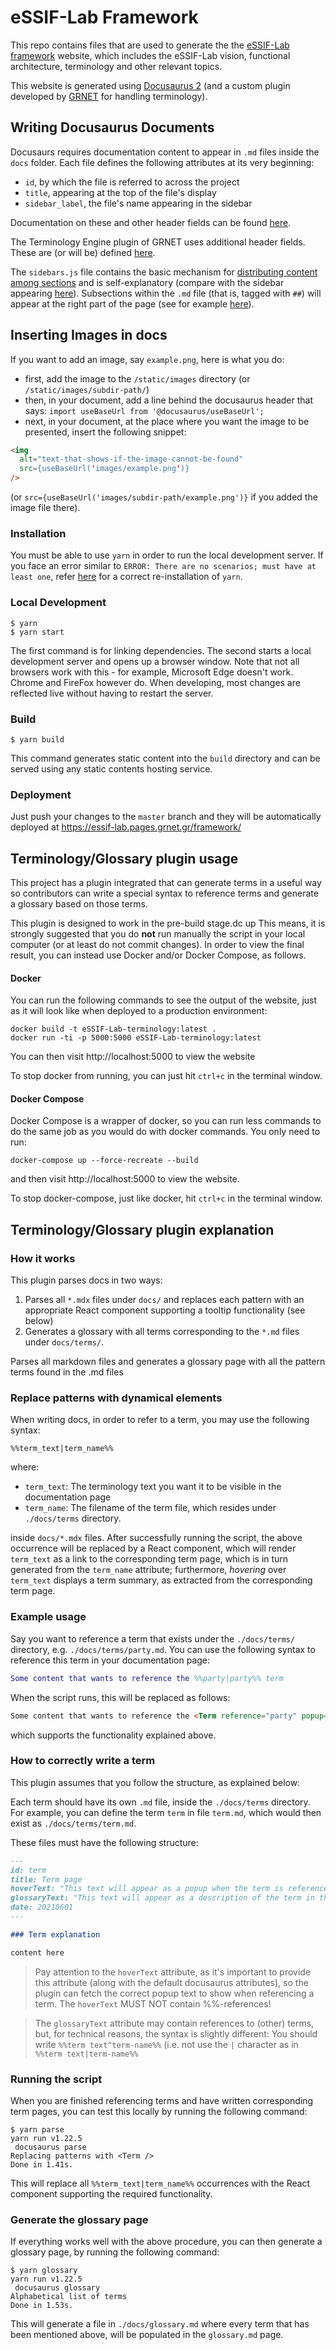 # eSSIF-Lab Framework

This repo contains files that are used to generate the the [eSSIF-Lab framework](https://essif-lab.pages.grnet.gr/framework/) website, which includes the eSSIF-Lab vision, functional architecture, terminology and other relevant topics.

This website is generated using [Docusaurus 2](https://v2.docusaurus.io/) (and a custom plugin developed by [GRNET](https://grnet.gr/en/) for handling terminology).

## Writing Docusaurus Documents

Docusaurs requires documentation content to appear in `.md` files inside the `docs` folder.
Each file defines the following attributes at its very beginning:

- `id`, by which the file is referred to across the project
- `title`, appearing at the top of the file's display
- `sidebar_label`, the file's name appearing in the sidebar

Documentation on these and other header fields can be found [here](https://v2.docusaurus.io/docs/markdown-features#markdown-headers).

The Terminology Engine plugin of GRNET uses additional header fields. These are (or will be) defined [here](./docs/terminology-contributions).

The `sidebars.js` file contains the basic mechanism for [distributing content among sections](https://v2.docusaurus.io/docs/docs-introduction#sidebar) and is self-explanatory (compare with the sidebar appearing [here](https://essif-lab.pages.grnet.gr/essif-lab/docs/essifLab-project)). Subsections within the `.md` file (that is, tagged with `##`) will appear at the right part of the page (see for example [here](https://essif-lab.pages.grnet.gr/essif-lab/docs/infrastructure)).

## Inserting Images in docs
<!-- **DEPRECATED** Images must be put inside the directory `static/images` and developers must refer to them using _relative_ urls.
Example: ![eSSIF-Lab logo](../images/essif-lab%20logo.png)
Docusaurus knows that the `../images` directory is inside the `static` directory, and thus process correctly.
The deployment pipe will convert `../images/` in such links to their _*absolute*_ urls.
Of course, if you want to link to images on the web, you can still use absolute urls. -->

If you want to add an image, say `example.png`, here is what you do:
- first, add the image to the `/static/images` directory (or `/static/images/subdir-path/`)
- then, in your document, add a line behind the docusaurus header that says: `import useBaseUrl from '@docusaurus/useBaseUrl';`
- next, in your document, at the place where you want the image to be presented, insert the following snippet:
```html
<img
  alt="text-that-shows-if-the-image-cannot-be-found"
  src={useBaseUrl('images/example.png')}
/>
```
(or `src={useBaseUrl('images/subdir-path/example.png')}` if you added the image file there).

### Installation

You must be able to use `yarn` in order to run the local development server. If
you face an error similar to `ERROR: There are no scenarios; must have at least one`,
refer [here](https://github.com/yarnpkg/yarn/issues/2821) for a correct
re-installation of `yarn`.

### Local Development

```
$ yarn
$ yarn start
```

The first command is for linking dependencies. The second starts a local development server and opens up a browser window.
Note that not all browsers work with this - for example, Microsoft Edge doesn't work. Chrome and FireFox however do.
When developing, most changes are reflected live without having to restart the server.

### Build

```
$ yarn build
```

This command generates static content into the `build` directory and can be served using any static contents hosting service.

### Deployment

Just push your changes to the `master` branch and they will be automatically deployed at https://essif-lab.pages.grnet.gr/framework/

## Terminology/Glossary plugin usage

This project has a plugin integrated that can generate terms in a useful way so contributors can write a special syntax to reference terms and generate a glossary based on those terms.

This plugin is designed to work in the pre-build stage.dc up  This means, it is strongly suggested that you do **not** run manually
the script in your local computer (or at least do not commit changes). In order to view the final result, you can instead use
Docker and/or Docker Compose, as follows.

#### Docker

You can run the following commands to see the output of the website, just as it will look like when deployed to a production environment:

```
docker build -t eSSIF-Lab-terminology:latest .
docker run -ti -p 5000:5000 eSSIF-Lab-terminology:latest
```

You can then visit http://localhost:5000 to view the website

To stop docker from running, you can just hit `ctrl+c` in the terminal window.

#### Docker Compose

Docker Compose is a wrapper of docker, so you can run less commands to do the same job as you would do with docker commands. You only need to run:

```
docker-compose up --force-recreate --build
```

and then visit http://localhost:5000 to view the website.

To stop docker-compose, just like docker, hit `ctrl+c` in the terminal window.

## Terminology/Glossary plugin explanation

### How it works

This plugin parses docs in two ways:

  1. Parses all `*.mdx` files under `docs/` and replaces each pattern with an
  appropriate React component supporting a tooltip functionality (see below)
  2. Generates a glossary with all terms corresponding to the `*.md` files under `docs/terms/`.

Parses all markdown files and generates a glossary page with all the pattern terms found in the .md files

### Replace patterns with dynamical elements

When writing docs, in order to refer to a term, you may use the following syntax:

```
%%term_text|term_name%%
```

where:
- `term_text`: The terminology text you want it to be visible in the documentation
page
- `term_name`: The filename of the term file, which resides under `./docs/terms` directory.

inside `docs/*.mdx` files. After successfully running the script, the above occurrence
will be replaced by a React component, which will render `term_text` as a link to the
corresponding term page, which is in turn generated from the `term_name` attribute;
furthermore, *hovering* over `term_text` displays a term summary, as extracted from the
corresponding term page.

### Example usage

Say you want to reference a term that exists under the `./docs/terms/` directory,
e.g. `./docs/terms/party.md`. You can use the following syntax to reference
this term in your documentation page:

```m
Some content that wants to reference the %%party|party%% term
```

When the script runs, this will be replaced as follows:

```html
Some content that wants to reference the <Term reference="party" popup="hovertext provided in the party.md file">Party</Term> term
```

which supports the functionality explained above.

### How to correctly write a term

This plugin assumes that you follow the structure, as explained below:

Each term should have its own `.md` file, inside the `./docs/terms` directory. For example, you can define the term `term` in file `term.md`, which would then exist as `./docs/terms/term.md`.

These files must have the following structure:

```md
---
id: term
title: Term page
hoverText: "This text will appear as a popup when the term is referenced in a documentation page."
glossaryText: "This text will appear as a description of the term in the glossary that is generated."
date: 20210601
---

### Term explanation

content here
```

>Pay attention to the `hoverText` attribute, as it's important to provide this
>attribute (along with the default docusaurus attributes), so the plugin can
>fetch the correct popup text to show when referencing a term.
>The `hoverText` MUST NOT contain %%-references!

>The `glossaryText` attribute may contain references to (other) terms,
>but, for technical reasons, the syntax is slightly different:
>You should write `%%term text^term-name%%` (i.e. not use the `|`
>character as in  `%%term text|term-name%%`

### Running the script

When you are finished referencing terms and have written corresponding term pages,
you can test this locally by running the following command:

```.shell script
$ yarn parse
yarn run v1.22.5
 docusaurus parse
Replacing patterns with <Term />
Done in 1.41s.
```

This will replace all `%%term_text|term_name%%` occurrences with the React component
supporting the required functionality.

### Generate the glossary page

If everything works well with the above procedure, you can then generate a
glossary page, by running the following command:

```.shell script
$ yarn glossary
yarn run v1.22.5
 docusaurus glossary
Alphabetical list of terms
Done in 1.53s.
```

This will generate a file in `./docs/glossary.md` where every term that has been
mentioned above, will be populated in the `glossary.md` page.
